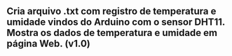 ## Cria arquivo .txt com registro de temperatura e umidade vindos do Arduino com o sensor DHT11. Mostra os dados de temperatura e umidade em página Web. (v1.0)
